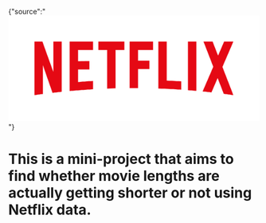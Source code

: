 {"source":"![Netflix logo background](logo.png)"}
# This is a mini-project that aims to find whether movie lengths are actually getting shorter or not using Netflix data.
